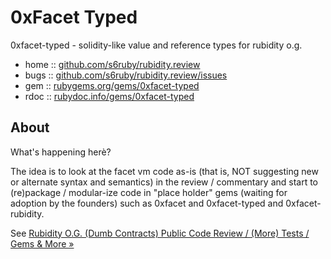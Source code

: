 # 0xFacet Typed  

0xfacet-typed - solidity-like value and reference types for rubidity o.g.


* home  :: [github.com/s6ruby/rubidity.review](https://github.com/s6ruby/rubidity.review)
* bugs  :: [github.com/s6ruby/rubidity.review/issues](https://github.com/s6ruby/rubidity/issues)
* gem   :: [rubygems.org/gems/0xfacet-typed](https://rubygems.org/gems/0xfacet-typed)
* rdoc  :: [rubydoc.info/gems/0xfacet-typed](http://rubydoc.info/gems/0xfacet-typed)



## About

What's happening herè?

The idea is to look at the facet vm code as-is (that is, NOT suggesting new or alternate syntax and semantics) in the review / commentary 
and start to (re)package / modular-ize 
code in "place holder" gems (waiting for adoption by the founders) such as 0xfacet and 0xfacet-typed and 0xfacet-rubidity.

See [Rubidity O.G. (Dumb Contracts) Public Code Review / (More) Tests / Gems & More »](https://github.com/s6ruby/rubidity.review)




